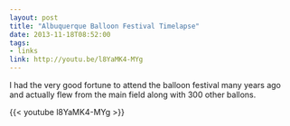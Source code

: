 ```yaml
---
layout: post
title: "Albuquerque Balloon Festival Timelapse"
date: 2013-11-18T08:52:00
tags:
- links
link: http://youtu.be/l8YaMK4-MYg
---
```

I had the very good fortune to attend the balloon festival many years ago and actually flew from the main field along with 300 other ballons. 

{{< youtube l8YaMK4-MYg >}}

